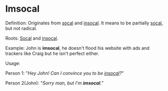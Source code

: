 # Imsocal

Definition: Originates from <a href="https://daarkdev.github.io/thesimpledictionary-words/socal.html">socal</a> and <a href="https://daarkdev.github.io/thesimpledictionary-words/insocal.html">insocal</a>.
It means to be partially <a href="https://daarkdev.github.io/thesimpledictionary-words/socal.html">socal</a>, but not radical.

Roots: <a href="https://daarkdev.github.io/thesimpledictionary-words/socal.html">Socal</a> and <a href="https://daarkdev.github.io/thesimpledictionary-words/insocal.html">insocal</a>.

Example: John is __imsocal__, he doesn't flood his website with ads and trackers like Craig
but he isn't perfect either.

Usage:

Person 1: "*Hey John! Can I convince you to be <a href="https://daarkdev.github.io/thesimpledictionary-words/insocal.html">insocal</a>?*"

Person 2(John): "*Sorry man, but I'm __imsocal__.*"
